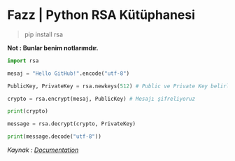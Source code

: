 # Fazz | Python RSA Kütüphanesi

> pip install rsa

**Not : Bunlar benim notlarımdır.**

```python
import rsa

mesaj = "Hello GitHub!".encode("utf-8")

PublicKey, PrivateKey = rsa.newkeys(512) # Public ve Private Key belirliyoruz

crypto = rsa.encrypt(mesaj, PublicKey) # Mesajı şifreliyoruz

print(crypto)

message = rsa.decrypt(crypto, PrivateKey)

print(message.decode("utf-8"))

```

*Kaynak : [Documentation](https://stuvel.eu/python-rsa-doc/index.html)*

